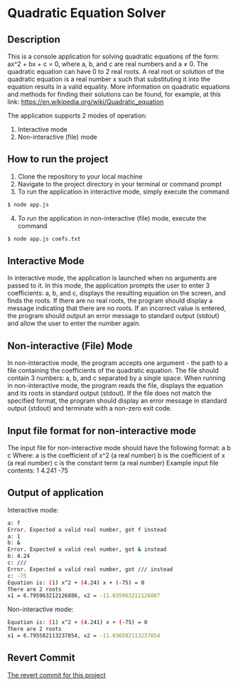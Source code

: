 # Quadratic Equation Solver
## Description

This is a console application for solving quadratic equations of the form:
ax^2 + bx + c = 0,
where a, b, and c are real numbers and a ≠ 0.
The quadratic equation can have 0 to 2 real roots. A real root or solution of the quadratic equation is a real number x such that substituting it into the equation results in a valid equality. More information on quadratic equations and methods for finding their solutions can be found, for example, at this link: https://en.wikipedia.org/wiki/Quadratic_equation

The application supports 2 modes of operation:
1. Interactive mode
2. Non-interactive (file) mode

## How to run the project

1. Clone the repository to your local machine
2. Navigate to the project directory in your terminal or command prompt
3. To run the application in interactive mode, simply execute the command 
```bash
$ node app.js
``` 
4. To run the application in non-interactive (file) mode, execute the command
 ```bash
$ node app.js coefs.txt
``` 

## Interactive Mode

In interactive mode, the application is launched when no arguments are passed to it. In this mode, the application prompts the user to enter 3 coefficients: a, b, and c, displays the resulting equation on the screen, and finds the roots.
If there are no real roots, the program should display a message indicating that there are no roots.
If an incorrect value is entered, the program should output an error message to standard output (stdout) and allow the user to enter the number again.

## Non-interactive (File) Mode

In non-interactive mode, the program accepts one argument - the path to a file containing the coefficients of the quadratic equation. The file should contain 3 numbers: a, b, and c separated by a single space.
When running in non-interactive mode, the program reads the file, displays the equation and its roots in standard output (stdout).
If the file does not match the specified format, the program should display an error message in standard output (stdout) and terminate with a non-zero exit code.

## Input file format for non-interactive mode

The input file for non-interactive mode should have the following format:
a b c
Where:
a is the coefficient of x^2 (a real number)
b is the coefficient of x (a real number)
c is the constant term (a real number)
Example input file contents:
1 4.241 -75

## Output of application

Interactive mode:

 ```bash
a: f
Error. Expected a valid real number, got f instead
a: 1
b: &
Error. Expected a valid real number, got & instead
b: 4.24
c: ///
Error. Expected a valid real number, got /// instead
c: -75
Equation is: (1) x^2 + (4.24) x + (-75) = 0
There are 2 roots
x1 = 6.795963212126886, x2 = -11.035963212126887
``` 

Non-interactive mode:

 ```bash
Equation is: (1) x^2 + (4.241) x + (-75) = 0
There are 2 roots
x1 = 6.795582113237854, x2 = -11.036582113237854
``` 

## Revert Commit

[The revert commit for this project](https://github.com/vladimirvikulin/Software-Development-Methodologies-Labs/commit/ed77766c65228686b5f717790c80c318e7676727)
